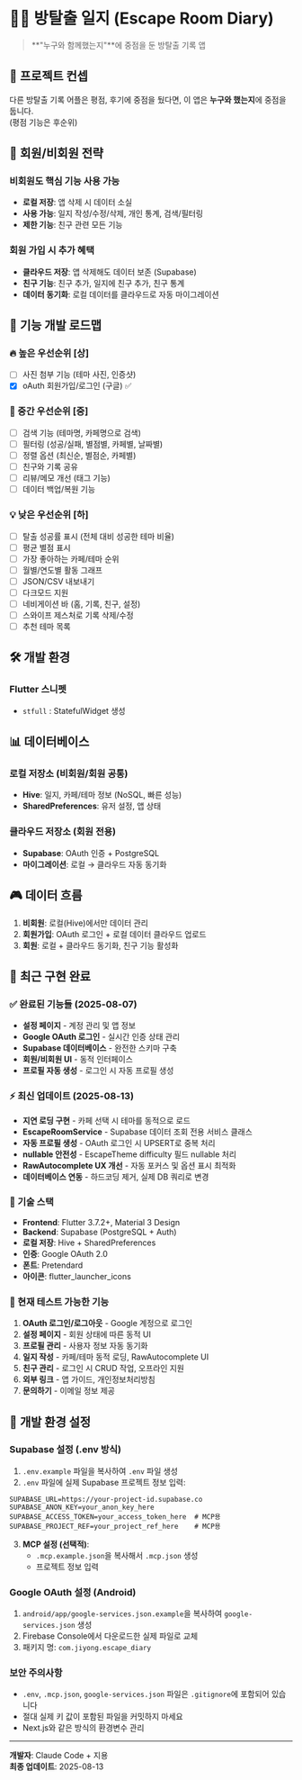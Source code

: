 # 🏃‍♂️ 방탈출 일지 (Escape Room Diary)

> **"누구와 함께했는지"**에 중점을 둔 방탈출 기록 앱

## 📝 프로젝트 컨셉

다른 방탈출 기록 어플은 평점, 후기에 중점을 뒀다면, 이 앱은 **누구와 했는지**에 중점을 둡니다.  
(평점 기능은 후순위)

## 🔐 회원/비회원 전략

### 비회원도 핵심 기능 사용 가능
- **로컬 저장**: 앱 삭제 시 데이터 소실
- **사용 가능**: 일지 작성/수정/삭제, 개인 통계, 검색/필터링
- **제한 기능**: 친구 관련 모든 기능

### 회원 가입 시 추가 혜택
- **클라우드 저장**: 앱 삭제해도 데이터 보존 (Supabase)
- **친구 기능**: 친구 추가, 일지에 친구 추가, 친구 통계
- **데이터 동기화**: 로컬 데이터를 클라우드로 자동 마이그레이션

## 🎯 기능 개발 로드맵

### 🔥 높은 우선순위 [상]
- [ ] 사진 첨부 기능 (테마 사진, 인증샷)
- [x] oAuth 회원가입/로그인 (구글) ✅

### 🌟 중간 우선순위 [중]
- [ ] 검색 기능 (테마명, 카페명으로 검색)
- [ ] 필터링 (성공/실패, 별점별, 카페별, 날짜별)
- [ ] 정렬 옵션 (최신순, 별점순, 카페별)
- [ ] 친구와 기록 공유
- [ ] 리뷰/메모 개선 (태그 기능)
- [ ] 데이터 백업/복원 기능

### 💡 낮은 우선순위 [하]
- [ ] 탈출 성공률 표시 (전체 대비 성공한 테마 비율)
- [ ] 평균 별점 표시
- [ ] 가장 좋아하는 카페/테마 순위
- [ ] 월별/연도별 활동 그래프
- [ ] JSON/CSV 내보내기
- [ ] 다크모드 지원
- [ ] 네비게이션 바 (홈, 기록, 친구, 설정)
- [ ] 스와이프 제스처로 기록 삭제/수정
- [ ] 추천 테마 목록

## 🛠 개발 환경

### Flutter 스니펫
- `stfull` : StatefulWidget 생성

## 📊 데이터베이스

### 로컬 저장소 (비회원/회원 공통)
- **Hive**: 일지, 카페/테마 정보 (NoSQL, 빠른 성능)
- **SharedPreferences**: 유저 설정, 앱 상태

### 클라우드 저장소 (회원 전용)
- **Supabase**: OAuth 인증 + PostgreSQL
- **마이그레이션**: 로컬 → 클라우드 자동 동기화

## 🎮 데이터 흐름

1. **비회원**: 로컬(Hive)에서만 데이터 관리
2. **회원가입**: OAuth 로그인 + 로컬 데이터 클라우드 업로드
3. **회원**: 로컬 + 클라우드 동기화, 친구 기능 활성화

## 🚀 최근 구현 완료

### ✅ 완료된 기능들 (2025-08-07)
- **설정 페이지** - 계정 관리 및 앱 정보
- **Google OAuth 로그인** - 실시간 인증 상태 관리
- **Supabase 데이터베이스** - 완전한 스키마 구축
- **회원/비회원 UI** - 동적 인터페이스
- **프로필 자동 생성** - 로그인 시 자동 프로필 생성

### ⚡ 최신 업데이트 (2025-08-13)
- **지연 로딩 구현** - 카페 선택 시 테마를 동적으로 로드
- **EscapeRoomService** - Supabase 데이터 조회 전용 서비스 클래스
- **자동 프로필 생성** - OAuth 로그인 시 UPSERT로 중복 처리
- **nullable 안전성** - EscapeTheme difficulty 필드 nullable 처리
- **RawAutocomplete UX 개선** - 자동 포커스 및 옵션 표시 최적화
- **데이터베이스 연동** - 하드코딩 제거, 실제 DB 쿼리로 변경

### 🔧 기술 스택
- **Frontend**: Flutter 3.7.2+, Material 3 Design
- **Backend**: Supabase (PostgreSQL + Auth)
- **로컬 저장**: Hive + SharedPreferences  
- **인증**: Google OAuth 2.0
- **폰트**: Pretendard
- **아이콘**: flutter_launcher_icons

### 📱 현재 테스트 가능한 기능
1. **OAuth 로그인/로그아웃** - Google 계정으로 로그인
2. **설정 페이지** - 회원 상태에 따른 동적 UI
3. **프로필 관리** - 사용자 정보 자동 동기화
4. **일지 작성** - 카페/테마 동적 로딩, RawAutocomplete UI
5. **친구 관리** - 로그인 시 CRUD 작업, 오프라인 지원
6. **외부 링크** - 앱 가이드, 개인정보처리방침
7. **문의하기** - 이메일 정보 제공

## 🔧 개발 환경 설정

### Supabase 설정 (.env 방식)
1. `.env.example` 파일을 복사하여 `.env` 파일 생성
2. `.env` 파일에 실제 Supabase 프로젝트 정보 입력:
```
SUPABASE_URL=https://your-project-id.supabase.co
SUPABASE_ANON_KEY=your_anon_key_here
SUPABASE_ACCESS_TOKEN=your_access_token_here  # MCP용
SUPABASE_PROJECT_REF=your_project_ref_here    # MCP용
```

3. **MCP 설정 (선택적)**:
   - `.mcp.example.json`을 복사해서 `.mcp.json` 생성
   - 프로젝트 정보 입력

### Google OAuth 설정 (Android)
1. `android/app/google-services.json.example`을 복사하여 `google-services.json` 생성
2. Firebase Console에서 다운로드한 실제 파일로 교체
3. 패키지 명: `com.jiyong.escape_diary`

### 보안 주의사항
- `.env`, `.mcp.json`, `google-services.json` 파일은 `.gitignore`에 포함되어 있습니다
- 절대 실제 키 값이 포함된 파일을 커밋하지 마세요
- Next.js와 같은 방식의 환경변수 관리

---

**개발자**: Claude Code + 지용  
**최종 업데이트**: 2025-08-13